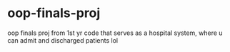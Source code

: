 # oop-finals-proj
oop finals proj from 1st yr 
code that serves as a hospital system, where u can admit and discharged patients lol
